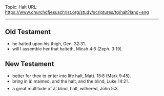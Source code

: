 Topic: Halt
URL: https://www.churchofjesuschrist.org/study/scriptures/tg/halt?lang=eng

---

## Old Testament

- he halted upon his thigh, Gen. 32:31.
- will I assemble her that halteth, Micah 4:6 (Zeph. 3:19).

## New Testament

- better for thee to enter into life halt, Matt. 18:8 (Mark 9:45).
- bring in â¦ maimed, and the halt, and the blind, Luke 14:21.
- a great multitude of â¦ blind, halt, withered, John 5:3.

